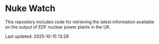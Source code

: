 # Nuke Watch

This repository includes code for retrieving the latest information available on the output of EDF nuclear power plants in the UK.

Last updated: 2025-10-15 13:28